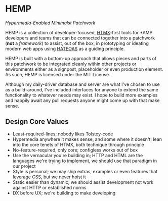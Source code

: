 # HEMP
*Hypermedia-Enabled Minimalst Patchwork*

HEMP is a collection of developer-focused, [HTMX](https://htmx.org/ "HTMX; high power tools for HTML")-first tools for *AMP developers and teams that can be connected together into a patchwork (**not** a _framework_) to assist, out of the box, in prototyping or ideating modern web apps using [HATEOAS](https://htmx.org/essays/hateoas/ "Hypermedia as the Engine of Application State") as a guiding principle. 

HEMP is built with a bottom-up approach that allows pieces and parts of this patchwork to be integrated cleanly within other projects or environments either as a signpost, placeholder or even production element. As such, HEMP is licensed under the MIT License.

Although my daily-driver database and server are what I've chosen to use as a build-around, I've included interfaces for anyone to extend the same functionality to whatever needs may exist. I hope to build more examples and happily await any pull requests anyone might come up with that make sense.

## Design Core Values
- Least-required-lines; nobody likes Tolstoy-code
- Hypermedia anywhere it makes sense, and some where it doesn't; lean into the core tenets of HTMX, both technique through principle
- No-feature-required, only core; configless works out of box
- Use the vernacular you're building in; HTTP and HTML are the languages we're trying to implement, we should use that paradigm in our project
- Style is personal; we may ship extras, examples or even features that leverage CSS, but we never hoist it
- Static easier than dynamic; we should assist development not work against HTTP or established norms
- DX before UX; we're building to make developing 

